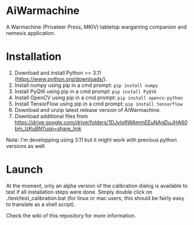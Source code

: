 # AiWarmachine
A Warmachine (Privateer Press, MKIV) tabletop wargaming companion and nemesis application.

# Installation
1. Download and install Python >= 3.11 (https://www.python.org/downloads/).
2. Install numpy using pip in a cmd prompt: `pip install numpy`
3. Install PyQt6 using pip in a cmd prompt: `pip install PyQt6`
4. Install OpenCV using pip in a cmd prompt: `pip install opencv-python`
5. Install TensorFlow using pip in a cmd prompt: `pip install tensorflow`
6. Download and unzip latest release version of AiWarmachine.
7. Download additional files from https://drive.google.com/drive/folders/1DJvlq9WAmmEEuNAgDuJHA60bm_lzKuBN?usp=share_link

Note: I'm developping using 3.11 but it might work with previous python versions as well.

# Launch
At the moment, only an alpha version of the calibration dialog is available to test if all installation steps were done.
Simply double click on ./test/test_calibration.bat (for linux or mac users, this should be fairly easy to translate as a shell script).

Check the wiki of this repository for more information.
